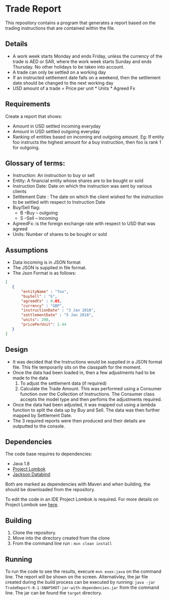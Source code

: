 # Trade Report 


This repository contains a program that generates a report based on the trading instructions that are contained within the file.

## Details 

- A work week starts Monday and ends Friday, unless the currency of the trade is AED or SAR, where the work week starts Sunday and ends Thursday. No other holidays to be taken into account.
- A trade can only be settled on a working day
- If an instructed settlement date falls on a weekend, then the settlement date should be changed to the next working day
- USD amount of a trade = Price per unit * Units * Agreed Fx

## Requirements
Create a report that shows:
- Amount in USD settled incoming everyday
- Amount in USD settled outgoing everyday
- Ranking of entities based on incoming and outgoing amount. Eg: If entity foo instructs the highest amount for a buy instruction, then foo is rank 1 for outgoing.

## Glossary of terms:

- Instruction: An instruction to buy or sell
- Entity: A financial entity whose shares are to be bought or sold
- Instruction Date: Date on which the instruction was sent by various clients
- Settlement Date : The date on which the client wished for the instruction to be settled with respect to Instruction Date
- Buy/Sell flag:
    - B –Buy – outgoing 
    - S –Sell – incoming
- AgreedFx: is the foreign exchange rate with respect to USD that was agreed
- Units: Number of shares to be bought or sold

## Assumptions 
 - Data incoming is in JSON format
 - The JSON is supplied in file format.
 - The Json Format is as follows:
 
 ```json
 [
	{  
		"entityName" : "foo",  
		"buySell" : "b",  
		"agreedFx" : 0.05,  
		"currency" : "GBP",  
		"instructionDate" : "3 Jan 2018",  
		"settlementDate" : "5 Jan 2018",  
		"units": 200,  
		"pricePerUnit": 1.44 
	}
 ]
 ```
 
## Design
 - It was decided that the Instructions would be supplied in a JSON format file.  This file temporarily sits on the classpath for the moment.
 - Once the data had been loaded in, then a few adjustments had to be made to the data
    1. To adjust the settlement data (if required)
    2. Calculate the Trade Amount.
This was performed using a Consumer function over the Collection of Instructions. The Consumer class accepts the model type and then perfoms the adjustments required. 
- Once the data had been adjusted, it was mapped out using a lambda function to split the data up by Buy and Sell.  The data was then further mapped by Settlement Date.
- The 3 required reports were then produced and their details are outputted to the console.
  
## Dependencies
The code base requires to dependencies:
- Java 1.8
- [Project Lombok](https://projectlombok.org/)
- [Jackson Databind](https://github.com/FasterXML/jackson-databind)

Both are marked as dependencies with Maven and when building, the should be downloaded from the repository.

To edit the code in an IDE Project Lombok is required.  For more details on Project Lombok see [here](https://projectlombok.org/).
  
## Building
1. Clone the repository.
2. Move into the directory created from the clone
3. From the command line run : ```mvn clean install```

## Running
To run the code to see the results, execure ```mvn exex:java``` on the command line.  The report will be shown on the screen.
Alternativley, the jar file created during the build process can be executed by running:
```java -jar TradeReport-0.1-SNAPSHOT-jar-with-dependencies.jar``` 
from the command line.  The jar can be found the  `target` directory.
